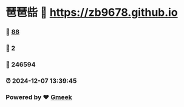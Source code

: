 # 琶琶啙 :link: https://zb9678.github.io 
### :page_facing_up: [88](https://zb9678.github.io/tag.html) 
### :speech_balloon: 2 
### :hibiscus: 246594 
### :alarm_clock: 2024-12-07 13:39:45 
### Powered by :heart: [Gmeek](https://github.com/Meekdai/Gmeek)
